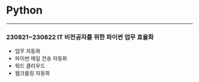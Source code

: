 # Python
---
### 230821~230822 IT 비전공자를 위한 파이썬 업무 효율화
- 업무 자동화
- 파이썬 메일 전송 자동화
- 워드 클라우드
- 웹크롤링 자동화
